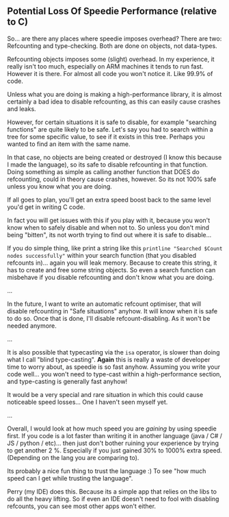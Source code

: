 ## Potential Loss Of Speedie Performance (relative to C)

So... are there any places where speedie imposes overhead? There are two: Refcounting and type-checking. Both are done on objects, not data-types.

Refcounting objects imposes some (slight) overhead. In my experience, it really isn't too much, especially on ARM machines it tends to run fast. However it is there. For almost all code you won't notice it. Like 99.9% of code.

Unless what you are doing is making a high-performance library, it is almost certainly a bad idea to disable refcounting, as this can easily cause crashes and leaks.

However, for certain situations it is safe to disable, for example "searching functions" are quite likely to be safe. Let's say you had to search within a tree for some specific value, to see if it exists in this tree. Perhaps you wanted to find an item with the same name.

In that case, no objects are being created or destroyed (I know this because I made the language), so its safe to disable refcounting in that function. Doing something as simple as calling another function that DOES do refcounting, could in theory cause crashes, however. So its not 100% safe unless you know what you are doing.

If all goes to plan, you'll get an extra speed boost back to the same level you'd get in writing C code.

In fact you will get issues with this if you play with it, because you won't know when to safely disable and when not to. So unless you don't mind being "bitten", its not worth trying to find out where it is safe to disable...

If you do simple thing, like print a string like this `printline "Searched $Count nodes successfully"` within your search function (that you disabled refcounts in)... again you will leak memory. Because to create this string, it has to create and free some string objects. So even a search function can misbehave if you disable refcounting and don't know what you are doing.

...

In the future, I want to write an automatic refcount optimiser, that will disable refcounting in "Safe situations" anyhow. It will know when it is safe to do so. Once that is done, I'll disable refcount-disabling. As it won't be needed anymore.

...

It is also possible that typecasting via the `isa` operator, is slower than doing what I call "blind type-casting". **Again** this is really a waste of developer time to worry about, as speedie is so fast anyhow. Assuming you write your code well... you won't need to type-cast within a high-performance section, and type-casting is generally fast anyhow!

It would be a very special and rare situation in which this could cause noticeable speed losses... One I haven't seen myself yet.

...

Overall, I would look at how much speed you are *gaining* by using speedie first. If you code is a lot faster than writing it in another language (java / C# / JS / python / etc)... then just don't bother ruining your experience by trying to get another 2 %. Especially if you just gained 30% to 1000% extra speed. (Depending on the lang you are comparing to).

Its probably a nice fun thing to trust the language :) To see "how much speed can I get while trusting the language".

Perry (my IDE) does this. Because its a simple app that relies on the libs to do all the heavy lifting. So if even an IDE doesn't need to fool with disabling refcounts, you can see most other apps won't either.

